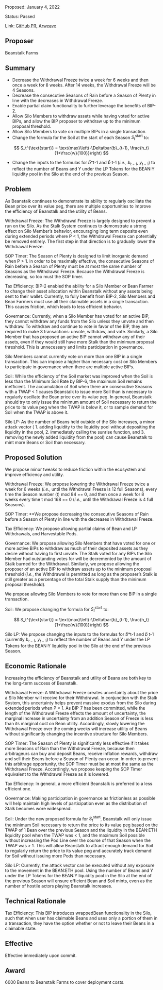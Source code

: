 Proposed: January 4, 2022

Status: Passed

Link: [GitHub PR](https://github.com/BeanstalkFarms/Beanstalk/pull/32), [Arweave](https://arweave.net/bvq3Hyql5eBesBZGSy5GGdiz0bkkk2dxXIpcO2MiusM)

## Proposer

Beanstalk Farms

## Summary

- Decrease the Withdrawal Freeze twice a week for 6 weeks and then once a week for 8 weeks. After 14 weeks, the Withdrawal Freeze will be 4 Seasons.
- Decrease the consecutive Seasons of Rain before a Season of Plenty in line with the decreases in Withdrawal Freeze.
- Enable partial claim functionality to further leverage the benefits of BIP-2.
- Allow Silo Members to withdraw assets while having voted for active BIPs, and allow the BIP proposer to withdraw up to the minimum proposal threshold.
- Allow Silo Members to vote on multiple BIPs in a single transaction.
- Change the formula for the Soil at the start of each Season $S_t^{\text{start}}$ to:

$$
S_t^{\text{start}} = \text{max}\left(-\Delta\bar{b}_{t-1}, \frac{h_t}{1+\frac{w}{100}}\right)
$$

- Change the inputs to the formulas for $\bar{b}$*t-1 and $\bar{b}$ t-1 (*i.e.*, $b_{t-1},\ y_{t-1}$)  to reflect the number of Beans and Y under the LP Tokens for the BEAN:Y liquidity pool in the Silo at the end of the previous Season.

## Problem

As Beanstalk continues to demonstrate its ability to regularly oscillate the Bean price over its value peg, there are multiple opportunities to improve the efficiency of Beanstalk and the utility of Beans.

Withdrawal Freeze: The Withdrawal Freeze is largely designed to prevent a run on the Silo. As the Stalk System continues to demonstrate a strong effect on Silo Member’s behavior, encouraging long term deposits even during extended periods where P < 1, the Withdrawal Freeze can potentially be removed entirely. The first step in that direction is to gradually lower the Withdrawal Freeze.

SOP Timer: The Season of Plenty is designed to limit inorganic demand when P > 1. In order to be maximally effective, the consecutive Seasons of Rain before a Season of Plenty must be at most the same number of Seasons as the Withdrawal Freeze. Because the Withdrawal Freeze is decreasing, so too must the SOP timer.

Tax Efficiency: BIP-2 enabled the ability for a Silo Member or Bean Farmer to change their asset allocation within Beanstalk without any assets being sent to their wallet. Currently, to fully benefit from BIP-2, Silo Members and Bean Farmers must use all their claimable assets in a single transaction.  This causes friction, which leads to less efficient behavior.

Governance: Currently, when a Silo Member has voted for an active BIP, they cannot withdraw any funds from the Silo unless they unvote and then withdraw. To withdraw and continue to vote in favor of the BIP, they are required to make 3 transactions: unvote, withdraw, and vote. Similarly, a Silo Member that has proposed an active BIP cannot withdraw any of their assets, even if they would still have more Stalk than the minimum proposal threshold. This is unnecessary and limits participation in governance.

Silo Members cannot currently vote on more than one BIP in a single transaction. This can impose a higher than necessary cost on Silo Members to participate in governance when there are multiple active BIPs.

Soil: While the efficiency of the Soil market was improved when the Soil is less than the Minimum Soil Rate by BIP-6, the maximum Soil remains inefficient. The accumulation of Soil when there are consecutive Seasons with a TWAP < 1 causes Beanstalk to issue more Soil than is necessary to regularly oscillate the Bean price over its value peg. In general, Beanstalk should try to only issue the minimum amount of Soil necessary to return the price to its value peg when the TWAP is below it, or to sample demand for Soil when the TWAP is above it.

Silo LP: As the number of Beans held outside of the Silo increases, a minor attack vector ( 1. adding liquidity to the liquidity pool without depositing the liquidity in the pool, 2. immediately calling the sunrise function, and 3. removing the newly added liquidity from the pool) can cause Beanstalk to mint more Beans or Soil than necessary.

## Proposed Solution

We propose minor tweaks to reduce friction within the ecosystem and improve efficiency and utility.

Withdrawal Freeze: We propose lowering the Withdrawal Freeze twice a week for 6 weeks (*i.e.*, until the Withdrawal Freeze is 12 full Seasons), every time the Season number (t) mod 84 == 0, and then once a week for 8 weeks every time t mod 168 == 0 (*i.e.*, until the Withdrawal Freeze is 4 full Seasons).

SOP Timer: **We propose decreasing the consecutive Seasons of Rain before a Season of Plenty in line with the decreases in Withdrawal Freeze.

Tax Efficiency: We propose allowing partial claims of Bean and LP Withdrawals, and Harvestable Pods.

Governance: We propose allowing Silo Members that have voted for one or more active BIPs to withdraw as much of their deposited assets as they desire without having to first unvote. The Stalk voted for any BIPs the Silo Member had outstanding votes for will be decremented by the amount of Stalk burned for the Withdrawal. Similarly, we propose allowing the proposer of an active BIP to withdraw assets up to the minimum proposal threshold (*i.e.*, the Withdrawal is permitted as long as the proposer’s Stalk is still greater as a percentage of the total Stalk supply than the minimum proposal threshold).

We propose allowing Silo Members to vote for more than one BIP in a single transaction.

Soil: We propose changing the formula for $S_t^{\text{start}}$ to:

$$
S_t^{\text{start}} = \text{max}\left(-\Delta\bar{b}_{t-1}, \frac{h_t}{1+\frac{w}{100}}\right)
$$

Silo LP: We propose changing the inputs to the formulas for $\bar{b}$*t-1 and $\bar{b}$ t-1 (currently $b_{t-1},\ y_{t-1}$)  to reflect the number of Beans and Y under the LP Tokens for the BEAN:Y liquidity pool in the Silo at the end of the previous Season.

## Economic Rationale

Increasing the efficiency of Beanstalk and utility of Beans are both key to the long-term success of Beanstalk.

Withdrawal Freeze: A Withdrawal Freeze creates uncertainty about the price a Silo Member will receive for their Withdrawal. In conjunction with the Stalk System, this uncertainty helps prevent massive exodus from the Silo during extended periods when P < 1. As BIP-7 has been committed, while the length of the Withdrawal Freeze effects the amount of uncertainty, the marginal increase in uncertainty from an addition Season of Freeze is less than its marginal cost on Bean utility. Accordingly, slowly lowering the Withdrawal Freeze over the coming weeks will increase utility of Beans without significantly changing the incentive structure for Silo Members.

SOP Timer: The Season of Plenty is significantly less effective if it takes more Seasons of Rain than the Withdrawal Freeze, because then arbitrageurs can buy and deposit Beans, receive inflation rewards, withdraw and sell their Beans before a Season of Plenty can occur. In order to prevent this arbitrage opportunity, the SOP Timer must be at most the same as the Withdrawal Freeze. Accordingly, we propose keeping the SOP Timer equivalent to the Withdrawal Freeze as it is lowered.

Tax Efficiency: In general, a more efficient Beanstalk is preferred to a less efficient one. 

Governance: Making participation in governance as frictionless as possible will help maintain high levels of participation even as the distribution of Stalk becomes wore widespread.

Soil: Under the new proposed formula for $S_t^{\text{start}}$, Beanstalk will only issue the minimum Soil necessary to return the price to its value peg based on the TWAP of 1 Bean over the previous Season and the liquidity in the BEAN:ETH liquidity pool when the TWAP was < 1, and the maximum Soil possible without increasing the Pod Line over the course of that Season when the TWAP was > 1. This will allow Beanstalk to attract enough demand for Soil to regularly return the price to its value peg and accurately track demand for Soil without issuing more Pods than necessary. 

Silo LP: Currently, the attack vector can be executed without any exposure to the movement in the BEAN:ETH pool. Using the number of Beans and Y under the LP Tokens for the BEAN:Y liquidity pool in the Silo at the end of the previous Season will ensure efficient Bean and Soil mints, even as the number of hostile actors playing Beanstalk increases.

## Technical Rationale

Tax Efficiency: This BIP introduces wrappedBean functionality in the Silo, such that when user has claimable Beans and uses only a portion of them in a transaction, they have the option whether or not to leave their Beans in a claimable state. 

## Effective

Effective immediately upon commit.

## Award

6000 Beans to Beanstalk Farms to cover deployment costs.